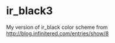 
ir_black3
=========

My version of ir_black color scheme from http://blog.infinitered.com/entries/show/8



